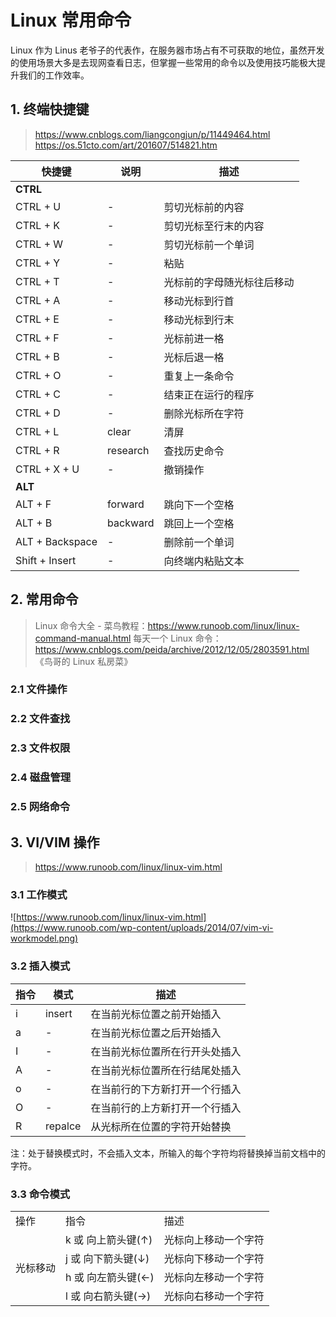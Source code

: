 # Linux 常用命令
Linux 作为 Linus 老爷子的代表作，在服务器市场占有不可获取的地位，虽然开发的使用场景大多是去现网查看日志，但掌握一些常用的命令以及使用技巧能极大提升我们的工作效率。

## 1. 终端快捷键
> https://www.cnblogs.com/liangcongjun/p/11449464.html
> https://os.51cto.com/art/201607/514821.htm

|快捷键|说明|描述|
|--|--|--|
|**CTRL**|
|CTRL + U|-|剪切光标前的内容|
|CTRL + K|-|剪切光标至行末的内容|
|CTRL + W|-|剪切光标前一个单词|
|CTRL + Y|-|粘贴|
|CTRL + T|-|光标前的字母随光标往后移动|
|CTRL + A|-|移动光标到行首|
|CTRL + E|-|移动光标到行末|
|CTRL + F|-|光标前进一格|
|CTRL + B|-|光标后退一格|
|CTRL + O|-|重复上一条命令|
|CTRL + C|-|结束正在运行的程序|
|CTRL + D|-|删除光标所在字符|
|CTRL + L|clear|清屏|
|CTRL + R|research|查找历史命令|
|CTRL + X + U|-|撤销操作|
|**ALT**|
|ALT + F|forward|跳向下一个空格|
|ALT + B|backward|跳回上一个空格|
|ALT + Backspace|-|删除前一个单词|
|Shift + Insert|-|向终端内粘贴文本|

## 2. 常用命令
> Linux 命令大全 - 菜鸟教程：https://www.runoob.com/linux/linux-command-manual.html
> 每天一个 Linux 命令：https://www.cnblogs.com/peida/archive/2012/12/05/2803591.html
> 《鸟哥的 Linux 私房菜》

### 2.1 文件操作

### 2.2 文件查找

### 2.3 文件权限

### 2.4 磁盘管理

### 2.5 网络命令

## 3. VI/VIM 操作
> https://www.runoob.com/linux/linux-vim.html

### 3.1 工作模式

![https://www.runoob.com/linux/linux-vim.html](https://www.runoob.com/wp-content/uploads/2014/07/vim-vi-workmodel.png)

### 3.2 插入模式

指令|模式|描述
|--|--|--|
i|insert|在当前光标位置之前开始插入
a|-|在当前光标位置之后开始插入
I|-|在当前光标位置所在行开头处插入
A|-|在当前光标位置所在行结尾处插入
o|-|在当前行的下方新打开一个行插入
O|-|在当前行的上方新打开一个行插入
R|repalce|从光标所在位置的字符开始替换

注：处于替换模式时，不会插入文本，所输入的每个字符均将替换掉当前文档中的字符。

### 3.3 命令模式

<table>
    <tr>
        <td>操作</td>
        <td>指令</td>
        <td>描述</td>
    </tr>
    <tr>
        <td rowspan="4">光标移动</td>
        <td>k 或 向上箭头键(↑)</td>
        <td>光标向上移动一个字符</td>
    </tr>
    <tr>
        <td>j 或 向下箭头键(↓)</td>
        <td>光标向下移动一个字符</td>
    </tr>
    <tr>
        <td>h 或 向左箭头键(←)</td>
        <td>光标向左移动一个字符</td>
    </tr>
    <tr>
        <td>l 或 向右箭头键(→)</td>
        <td>光标向右移动一个字符</td>
    </tr>
</table>
